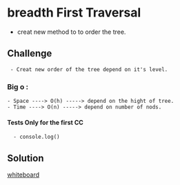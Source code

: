 #  breadth First Traversal

 - creat new method to to order the tree. 

## Challenge
     
     - Creat new order of the tree depend on it's level.

### Big o :

    - Space ----> O(h) -----> depend on the hight of tree.   
    - Time ----> O(n) -----> depend on number of nods.     

#### Tests Only for the first CC
      
      - console.log()
   
       
## Solution

[whiteboard]()